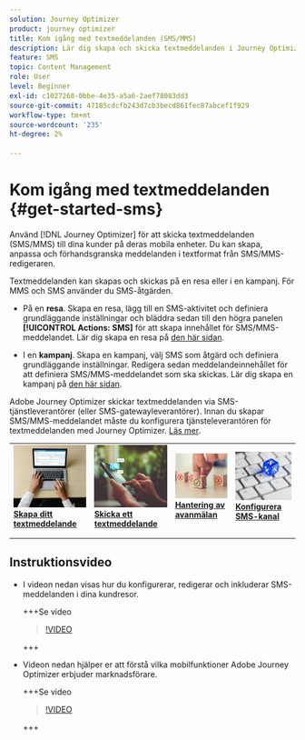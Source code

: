 ```yaml
---
solution: Journey Optimizer
product: journey optimizer
title: Kom igång med textmeddelanden (SMS/MMS)
description: Lär dig skapa och skicka textmeddelanden i Journey Optimizer
feature: SMS
topic: Content Management
role: User
level: Beginner
exl-id: c1027268-0bbe-4e35-a5a6-2aef78083dd3
source-git-commit: 47185cdcfb243d7cb3becd861fec87abcef1f929
workflow-type: tm+mt
source-wordcount: '235'
ht-degree: 2%

---
```


# Kom igång med textmeddelanden {#get-started-sms}

Använd [!DNL Journey Optimizer] för att skicka textmeddelanden (SMS/MMS) till dina kunder på deras mobila enheter. Du kan skapa, anpassa och förhandsgranska meddelanden i textformat från SMS/MMS-redigeraren.

Textmeddelanden kan skapas och skickas på en resa eller i en kampanj. För MMS och SMS använder du SMS-åtgärden.

* På en **resa**. Skapa en resa, lägg till en SMS-aktivitet och definiera grundläggande inställningar och bläddra sedan till den högra panelen **[!UICONTROL Actions: SMS]** för att skapa innehållet för SMS/MMS-meddelandet. Lär dig skapa en resa på [den här sidan](../building-journeys/journey-gs.md).

* I en **kampanj**. Skapa en kampanj, välj SMS som åtgärd och definiera grundläggande inställningar. Redigera sedan meddelandeinnehållet för att definiera SMS/MMS-meddelandet som ska skickas. Lär dig skapa en kampanj på [den här sidan](../campaigns/create-campaign.md#configure).

Adobe Journey Optimizer skickar textmeddelanden via SMS-tjänstleverantörer (eller SMS-gatewayleverantörer). Innan du skapar SMS/MMS-meddelandet måste du konfigurera tjänsteleverantören för textmeddelanden med Journey Optimizer. [Läs mer](sms-configuration.md).

<table style="table-layout:fixed"><tr style="border: 0;">
<td>
<a href="create-sms.md">
<img alt="Lead" src="../assets/do-not-localize/sms-create.jpeg">
</a>
<div><a href="create-sms.md"><strong>Skapa ditt textmeddelande</strong>
</div>
<p>
</td>
<td>
<a href="send-sms.md">
<img alt="Sällan" src="../assets/do-not-localize/sms-sending.jpg">
</a>
<div>
<a href="send-sms.md"><strong>Skicka ett textmeddelande</strong></a>
</div>
<p></td>
<td>
<a href="sms-opt-out.md">
<img alt="Validering" src="../assets/do-not-localize/sms-opt-out.jpg">
</a>
<div>
<a href="sms-opt-out.md"><strong>Hantering av avanmälan</strong></a>
</div>
<p>
</td>
<td>
<a href="sms-configuration.md">
<img alt="Validering" src="../assets/do-not-localize/sms-config.jpg">
</a>
<div>
<a href="sms-configuration.md"><strong>Konfigurera SMS-kanal</strong></a>
</div>
<p>
</td>
</tr></table>

## Instruktionsvideo

* I videon nedan visas hur du konfigurerar, redigerar och inkluderar SMS-meddelanden i dina kundresor.

  +++Se video

  >[!VIDEO](https://video.tv.adobe.com/v/3420509?learn=on)

  +++

* Videon nedan hjälper er att förstå vilka mobilfunktioner Adobe Journey Optimizer erbjuder marknadsförare.


  +++Se video

  >[!VIDEO](https://video.tv.adobe.com/v/3426021?quality=12&learn=on)

  +++

